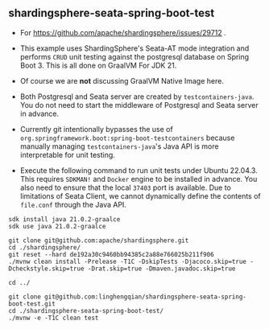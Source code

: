 ## shardingsphere-seata-spring-boot-test

- For https://github.com/apache/shardingsphere/issues/29712 .

- This example uses ShardingSphere's Seata-AT mode integration and performs
  `CRUD` unit testing against the postgresql database on Spring Boot 3.
  This is all done on GraalVM For JDK 21.

- Of course we are **not** discussing GraalVM Native Image here.

- Both Postgresql and Seata server are created by `testcontainers-java`.
  You do not need to start the middleware of Postgresql and Seata server in advance.

- Currently git intentionally bypasses the use of `org.springframework.boot:spring-boot-testcontainers`
  because manually managing `testcontainers-java`'s Java API is more interpretable for unit testing.

- Execute the following command to run unit tests under Ubuntu 22.04.3.
  This requires `SDKMAN!` and `Docker` engine to be installed in advance.
  You also need to ensure that the local `37403` port is available.
  Due to limitations of Seata Client,
  we cannot dynamically define the contents of `file.conf` through the Java API.

```shell
sdk install java 21.0.2-graalce
sdk use java 21.0.2-graalce

git clone git@github.com:apache/shardingsphere.git
cd ./shardingsphere/
git reset --hard de192a30c9460bb94385c2a88e766025b211f906
./mvnw clean install -Prelease -T1C -DskipTests -Djacoco.skip=true -Dcheckstyle.skip=true -Drat.skip=true -Dmaven.javadoc.skip=true

cd ../

git clone git@github.com:linghengqian/shardingsphere-seata-spring-boot-test.git
cd ./shardingsphere-seata-spring-boot-test/
./mvnw -e -T1C clean test
```